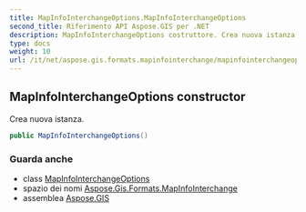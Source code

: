 ```yaml
---
title: MapInfoInterchangeOptions.MapInfoInterchangeOptions
second_title: Riferimento API Aspose.GIS per .NET
description: MapInfoInterchangeOptions costruttore. Crea nuova istanza.
type: docs
weight: 10
url: /it/net/aspose.gis.formats.mapinfointerchange/mapinfointerchangeoptions/mapinfointerchangeoptions/
---
```

## MapInfoInterchangeOptions constructor

Crea nuova istanza.

```csharp
public MapInfoInterchangeOptions()
```

### Guarda anche

* class [MapInfoInterchangeOptions](../)
* spazio dei nomi [Aspose.Gis.Formats.MapInfoInterchange](../../mapinfointerchangeoptions/)
* assemblea [Aspose.GIS](../../../)


